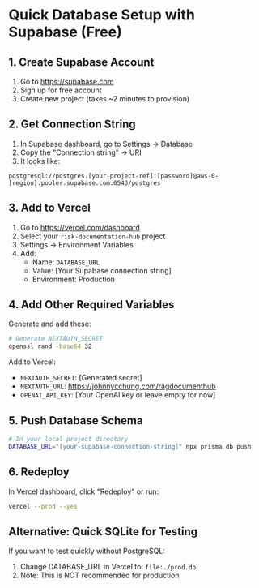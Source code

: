 # Quick Database Setup with Supabase (Free)

## 1. Create Supabase Account
1. Go to https://supabase.com
2. Sign up for free account
3. Create new project (takes ~2 minutes to provision)

## 2. Get Connection String
1. In Supabase dashboard, go to Settings → Database
2. Copy the "Connection string" → URI
3. It looks like:
```
postgresql://postgres.[your-project-ref]:[password]@aws-0-[region].pooler.supabase.com:6543/postgres
```

## 3. Add to Vercel
1. Go to https://vercel.com/dashboard
2. Select your `risk-documentation-hub` project
3. Settings → Environment Variables
4. Add:
   - Name: `DATABASE_URL`
   - Value: [Your Supabase connection string]
   - Environment: Production

## 4. Add Other Required Variables
Generate and add these:

```bash
# Generate NEXTAUTH_SECRET
openssl rand -base64 32
```

Add to Vercel:
- `NEXTAUTH_SECRET`: [Generated secret]
- `NEXTAUTH_URL`: https://johnnycchung.com/ragdocumenthub
- `OPENAI_API_KEY`: [Your OpenAI key or leave empty for now]

## 5. Push Database Schema
```bash
# In your local project directory
DATABASE_URL="[your-supabase-connection-string]" npx prisma db push
```

## 6. Redeploy
In Vercel dashboard, click "Redeploy" or run:
```bash
vercel --prod --yes
```

## Alternative: Quick SQLite for Testing
If you want to test quickly without PostgreSQL:
1. Change DATABASE_URL in Vercel to: `file:./prod.db`
2. Note: This is NOT recommended for production